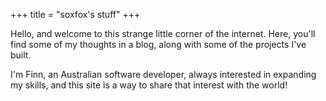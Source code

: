 +++
title = "soxfox's stuff"
+++

Hello, and welcome to this strange little corner of the internet. Here, you'll find some of my thoughts in a blog, along with some of the projects I've built.

I'm Finn, an Australian software developer, always interested in expanding my skills, and this site is a way to share that interest with the world!
